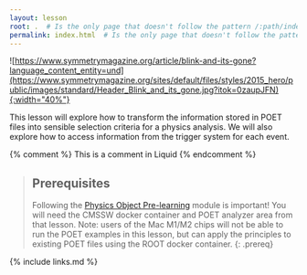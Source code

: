 ```yaml
---
layout: lesson
root: .  # Is the only page that doesn't follow the pattern /:path/index.html
permalink: index.html  # Is the only page that doesn't follow the pattern /:path/index.html
---
```


![https://www.symmetrymagazine.org/article/blink-and-its-gone?language_content_entity=und](https://www.symmetrymagazine.org/sites/default/files/styles/2015_hero/public/images/standard/Header_Blink_and_its_gone.jpg?itok=0zaupJFN){:width="40%"}

This lesson will explore how to transform the information stored in POET files into sensible selection criteria for a physics analysis. We will also explore
how to access information from the trigger system for each event. 

<!-- this is an html comment -->

{% comment %} This is a comment in Liquid {% endcomment %}

> ## Prerequisites
>
> Following the [Physics Object Pre-learning](https://cms-opendata-workshop.github.io/workshop2023-lesson-physics-objects/) module is important! You will need the CMSSW docker container and POET analyzer area from that lesson.
> Note: users of the Mac M1/M2 chips will not be able to run the POET examples in this lesson, but can apply the principles to existing POET files
> using the ROOT docker container.
{: .prereq}

{% include links.md %}
